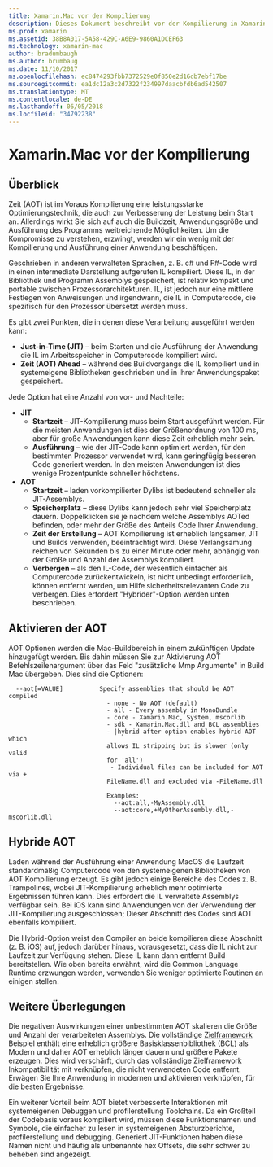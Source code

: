 ```yaml
---
title: Xamarin.Mac vor der Kompilierung
description: Dieses Dokument beschreibt vor der Kompilierung in Xamarin.Mac. Es vergleicht AOT Kompilierung auf JIT-Kompilierung wird erläutert, wie AOT aktivieren und untersucht, mit Hybrid AOT.
ms.prod: xamarin
ms.assetid: 38B8A017-5A58-429C-A6E9-9860A1DCEF63
ms.technology: xamarin-mac
author: bradumbaugh
ms.author: brumbaug
ms.date: 11/10/2017
ms.openlocfilehash: ec8474293fbb7372529e0f850e2d16db7ebf17be
ms.sourcegitcommit: ea1dc12a3c2d7322f234997daacbfdb6ad542507
ms.translationtype: MT
ms.contentlocale: de-DE
ms.lasthandoff: 06/05/2018
ms.locfileid: "34792238"
---
```

# <a name="xamarinmac-ahead-of-time-compilation"></a>Xamarin.Mac vor der Kompilierung

## <a name="overview"></a>Überblick

Zeit (AOT) ist im Voraus Kompilierung eine leistungsstarke Optimierungstechnik, die auch zur Verbesserung der Leistung beim Start an. Allerdings wirkt Sie sich auf auch die Buildzeit, Anwendungsgröße und Ausführung des Programms weitreichende Möglichkeiten. Um die Kompromisse zu verstehen, erzwingt, werden wir ein wenig mit der Kompilierung und Ausführung einer Anwendung beschäftigen.

Geschrieben in anderen verwalteten Sprachen, z. B. c# und F#-Code wird in einen intermediate Darstellung aufgerufen IL kompiliert. Diese IL, in der Bibliothek und Programm Assemblys gespeichert, ist relativ kompakt und portable zwischen Prozessorarchitekturen. IL, ist jedoch nur eine mittlere Festlegen von Anweisungen und irgendwann, die IL in Computercode, die spezifisch für den Prozessor übersetzt werden muss.

Es gibt zwei Punkten, die in denen diese Verarbeitung ausgeführt werden kann:

- **Just-in-Time (JIT)** – beim Starten und die Ausführung der Anwendung die IL im Arbeitsspeicher in Computercode kompiliert wird.
- **Zeit (AOT) Ahead** – während des Buildvorgangs die IL kompiliert und in systemeigene Bibliotheken geschrieben und in Ihrer Anwendungspaket gespeichert.

Jede Option hat eine Anzahl von vor- und Nachteile:

- **JIT**
  - **Startzeit** – JIT-Kompilierung muss beim Start ausgeführt werden. Für die meisten Anwendungen ist dies der Größenordnung von 100 ms, aber für große Anwendungen kann diese Zeit erheblich mehr sein.
  - **Ausführung** – wie der JIT-Code kann optimiert werden, für den bestimmten Prozessor verwendet wird, kann geringfügig besseren Code generiert werden. In den meisten Anwendungen ist dies wenige Prozentpunkte schneller höchstens.
- **AOT**
  - **Startzeit** – laden vorkompilierter Dylibs ist bedeutend schneller als JIT-Assemblys.
  - **Speicherplatz** – diese Dylibs kann jedoch sehr viel Speicherplatz dauern. Doppelklicken sie je nachdem welche Assemblys AOTed befinden, oder mehr der Größe des Anteils Code Ihrer Anwendung.
  - **Zeit der Erstellung** – AOT Kompilierung ist erheblich langsamer, JIT und Builds verwenden, beeinträchtigt wird. Diese Verlangsamung reichen von Sekunden bis zu einer Minute oder mehr, abhängig von der Größe und Anzahl der Assemblys kompiliert.
  - **Verbergen** – als den IL-Code, der wesentlich einfacher als Computercode zurückentwickeln, ist nicht unbedingt erforderlich, können entfernt werden, um Hilfe sicherheitsrelevanten Code zu verbergen. Dies erfordert "Hybrider"-Option werden unten beschrieben.

## <a name="enabling-aot"></a>Aktivieren der AOT

AOT Optionen werden die Mac-Buildbereich in einem zukünftigen Update hinzugefügt werden. Bis dahin müssen Sie zur Aktivierung AOT Befehlszeilenargument über das Feld "zusätzliche Mmp Argumente" in Build Mac übergeben. Dies sind die Optionen:


      --aot[=VALUE]          Specify assemblies that should be AOT compiled
                               - none - No AOT (default)
                               - all - Every assembly in MonoBundle
                               - core - Xamarin.Mac, System, mscorlib
                               - sdk - Xamarin.Mac.dll and BCL assemblies
                               - |hybrid after option enables hybrid AOT which
                               allows IL stripping but is slower (only valid
                               for 'all')
                                - Individual files can be included for AOT via +
                               FileName.dll and excluded via -FileName.dll

                               Examples:
                                 --aot:all,-MyAssembly.dll
                                 --aot:core,+MyOtherAssembly.dll,-mscorlib.dll



## <a name="hybrid-aot"></a>Hybride AOT

Laden während der Ausführung einer Anwendung MacOS die Laufzeit standardmäßig Computercode von den systemeigenen Bibliotheken von AOT Kompilierung erzeugt. Es gibt jedoch einige Bereiche des Codes z. B. Trampolines, wobei JIT-Kompilierung erheblich mehr optimierte Ergebnissen führen kann. Dies erfordert die IL verwaltete Assemblys verfügbar sein. Bei iOS kann sind Anwendungen von der Verwendung der JIT-Kompilierung ausgeschlossen; Dieser Abschnitt des Codes sind AOT ebenfalls kompiliert.

Die Hybrid-Option weist den Compiler an beide kompilieren diese Abschnitt (z. B. iOS) auf, jedoch darüber hinaus, vorausgesetzt, dass die IL nicht zur Laufzeit zur Verfügung stehen. Diese IL kann dann entfernt Build bereitstellen. Wie oben bereits erwähnt, wird die Common Language Runtime erzwungen werden, verwenden Sie weniger optimierte Routinen an einigen stellen.

## <a name="further-considerations"></a>Weitere Überlegungen

Die negativen Auswirkungen einer unbestimmten AOT skalieren die Größe und Anzahl der verarbeiteten Assemblys. Die vollständige [Zielframework](~/mac/platform/target-framework.md) Beispiel enthält eine erheblich größere Basisklassenbibliothek (BCL) als Modern und daher AOT erheblich länger dauern und größere Pakete erzeugen. Dies wird verschärft, durch das vollständige Zielframework Inkompatibilität mit verknüpfen, die nicht verwendeten Code entfernt. Erwägen Sie Ihre Anwendung in modernen und aktivieren verknüpfen, für die besten Ergebnisse.

Ein weiterer Vorteil beim AOT bietet verbesserte Interaktionen mit systemeigenen Debuggen und profilerstellung Toolchains. Da ein Großteil der Codebasis voraus kompiliert wird, müssen diese Funktionsnamen und Symbole, die einfacher zu lesen in systemeigenen Absturzberichte, profilerstellung und debugging. Generiert JIT-Funktionen haben diese Namen nicht und häufig als unbenannte hex Offsets, die sehr schwer zu beheben sind angezeigt.
